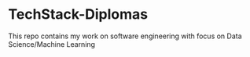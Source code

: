 # TechStack-Diplomas
This repo contains my work on software engineering with focus on Data Science/Machine Learning

